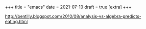 +++
title = "emacs"
date = 2021-07-10
draft = true
[extra]
+++

http://bentilly.blogspot.com/2010/08/analysis-vs-algebra-predicts-eating.html
